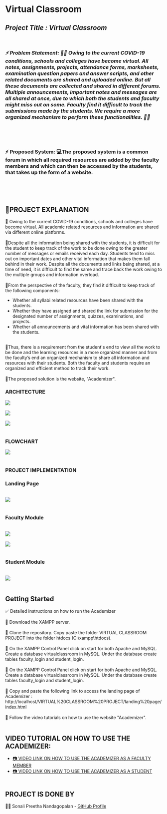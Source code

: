 # Virtual Classroom
<i>
<h2> Project Title : Virtual Classroom </h2><br>


### ⚡ Problem Statement: 👩‍🏫 Owing to the current COVID-19 conditions, schools and colleges have become virtual. All notes, assignments, projects, attendance forms, marksheets, examination question papers and answer scripts, and other related documents are shared and uploaded online. But all these documents are collected and shared in different forums. Multiple announcements, important notes and messages are all shared at once, due to which both the students and faculty might miss out on some. Faculty find it difficult to track the submissions made by the students. We require a more organized mechanism to perform these functionalities. 👨‍🏫 </i>
<br>
<br>
<br>

### ⚡ Proposed System: 💻The proposed system is a common forum in which all required resources are added by the faculty members and which can then be accessed by the students, that takes up the form of a website.
</i>
<br>
<br>
<br>


## 🧾PROJECT EXPLANATION
📝 Owing to the current COVID-19 conditions, schools and colleges have become virtual. All academic related resources and information are shared via different online platforms. <br><br>
📝Despite all the information being shared with the students, it is difficult for the student to keep track of the work to be done owing to the greater number of messages or emails received each day. Students tend to miss out on important dates and other vital information that makes them fall behind in their work. Despite all the documents and links being shared, at a time of need, it is difficult to find the same and trace back the work owing to the multiple groups and information overload. <br><br>
📝From the perspective of the faculty, they find it difficult to keep track of the following components:
* Whether all syllabi related resources have been shared with the students.
* Whether they have assigned and shared the link for submission for the designated number of assignments, quizzes, examinations, and projects.
* Whether all announcements and vital information has been shared with the students.
<br><br>

📝Thus, there is a requirement from the student's end to view all the work to be done and the learning resources in a more organized manner and from the faculty’s end an organized mechanism to share all information and resources with their students. Both the faculty and students require an organized and efficient method to track their work.<br><br>
📝The proposed solution is the website, "Academizer".
<br>


### ARCHITECTURE 
<img src="https://github.com/Sonali2824/MINI-PROJECTS/blob/master/VIRTUAL%20CLASSROOM%20PROJECT/ARCHITECTURE1.png">
<br></br>
<img src="https://github.com/Sonali2824/MINI-PROJECTS/blob/master/VIRTUAL%20CLASSROOM%20PROJECT/ARCHITECTURE2.png">
<br></br>
<img src="https://github.com/Sonali2824/MINI-PROJECTS/blob/master/VIRTUAL%20CLASSROOM%20PROJECT/ARCHITECTURE3.png">
<br></br>

### FLOWCHART 
<img src="https://github.com/Sonali2824/MINI-PROJECTS/blob/master/VIRTUAL%20CLASSROOM%20PROJECT/FLOWCHART.png">
<br></br>

### PROJECT IMPLEMENTATION 

<h3> Landing Page </h3><br>
<img src="https://github.com/Sonali2824/MINI-PROJECTS/blob/master/VIRTUAL%20CLASSROOM%20PROJECT/LANDING%20PAGE%20IMAGE.png">
<br></br>
<h3> Faculty Module </h3><br>
<img src="https://github.com/Sonali2824/MINI-PROJECTS/blob/master/VIRTUAL%20CLASSROOM%20PROJECT/FACULTY%20MODULE.png">
<br></br>
<img src="https://github.com/Sonali2824/MINI-PROJECTS/blob/master/VIRTUAL%20CLASSROOM%20PROJECT/FACULTY%20MODULE1.png">
<br></br>
<h3> Student Module </h3><br>
<img src="https://github.com/Sonali2824/MINI-PROJECTS/blob/master/VIRTUAL%20CLASSROOM%20PROJECT/STUDENT%20MODULE.png">
<br></br>


## Getting Started

✅ Detailed instructions on how to run the Academizer
<br></br>
📌 Download the XAMPP server.<br><br>
📌 Clone the repository. Copy paste the folder VIRTUAL CLASSROOM PROJECT into the folder htdocs (C:\xampp\htdocs). <br><br>
📌  On the XAMPP Control Panel click on start for both Apache and MySQL. Create a database virtualclassroom in MySQL. Under the database create tables faculty_login and student_login. <br><br>
📌  On the XAMPP Control Panel click on start for both Apache and MySQL. Create a database virtualclassroom in MySQL. Under the database create tables faculty_login and student_login. <br><br>
📌  Copy and paste the following link to access the landing page of Academizer : http://localhost/VIRTUAL%20CLASSROOM%20PROJECT/landing%20page/index.html <br><br>
📌  Follow the video tutorials on how to use the website "Academizer". <br><br>




## VIDEO TUTORIAL ON HOW TO USE THE ACADEMIZER:
* <a href="https://drive.google.com/file/d/1ZKPugw7Lil8uvq8Q-tq--TyZ206QMx9n/view?usp=sharing"> 📷 VIDEO LINK ON HOW TO USE THE ACADEMIZER AS A FACULTY MEMBER </a>
* <a href="https://drive.google.com/file/d/12WpMoDDin7g2-tg4i3Y7Cd7A6lLPsWYE/view?usp=sharing"> 📷 VIDEO LINK ON HOW TO USE THE ACADEMIZER AS A STUDENT </a>
<br></br>



## PROJECT IS DONE BY

👩‍💻 Sonali Preetha Nandagopalan - [GitHub Profile](https://github.com/Sonali2824)

